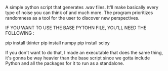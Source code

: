 A simple python script that generates .wav files. It'll make basically every type of noise you can think of and much more. The program prioritizes randomness as a tool for the user to discover new perspectives.

IF YOU WANT TO USE THE BASE PYTOHN FILE, YOU'LL NEED THE FOLLOWING :

pip install tkinter
pip install numpy
pip install scipy

If you don't want to do that, I made an executable that does the same thing, it's gonna be way heavier than the base script since we gotta include Python and all the packages for it to run as a standalone.
